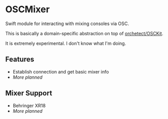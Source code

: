 # OSCMixer

Swift module for interacting with mixing consoles via OSC.

This is basically a domain-specific abstraction on top of [orchetect/OSCKit](https://github.com/orchetect/OSCKit).

It is extremely experimental. I don't know what I'm doing.

## Features

* Establish connection and get basic mixer info
* _More planned_

## Mixer Support

* Behringer XR18
* _More planned_
